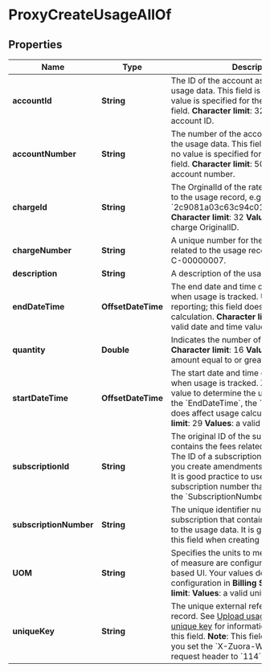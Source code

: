 

# ProxyCreateUsageAllOf


## Properties

| Name | Type | Description | Notes |
|------------ | ------------- | ------------- | -------------|
|**accountId** | **String** |  The ID of the account associated with the usage data. This field is only required if no value is specified for the &#x60;AccountNumber&#x60; field. **Character limit**: 32 **Values**: a valid account ID.  |  [optional] |
|**accountNumber** | **String** |  The number of the account associated with the usage data. This field is only required if no value is specified for the &#x60;AccountId&#x60; field. **Character limit**: 50 **Values**: a valid account number.  |  [optional] |
|**chargeId** | **String** |  The OrginalId of the rate plan charge related to the usage record, e.g., &#x60;2c9081a03c63c94c013c6873357a0117&#x60; **Character limit**: 32 **Values**: a valid rate plan charge OriginalID.  |  [optional] |
|**chargeNumber** | **String** | A unique number for the rate plan charge related to the usage record. For example, C-00000007.  |  [optional] |
|**description** | **String** | A description of the usage record.  |  [optional] |
|**endDateTime** | **OffsetDateTime** |  The end date and time of a range of time when usage is tracked. Use this field for reporting; this field doesn&#39;t affect usage calculation. **Character limit**: 29 **Values**: a valid date and time value.  |  [optional] |
|**quantity** | **Double** |  Indicates the number of units used. **Character limit**: 16 **Values**: a valid decimal amount equal to or greater than 0  |  |
|**startDateTime** | **OffsetDateTime** |  The start date and time of a range of time when usage is tracked. Zuora uses this field value to determine the usage date. Unlike the &#x60;EndDateTime&#x60;, the &#x60;StartDateTime&#x60; field does affect usage calculation. **Character limit**: 29 **Values**: a valid date and time value  |  |
|**subscriptionId** | **String** | The original ID of the subscription that contains the fees related to the usage data.   The ID of a subscription might change when you create amendments to the subscription. It is good practice to use the unique subscription number that you can specify in the &#x60;SubscriptionNumber&#x60; field.  |  [optional] |
|**subscriptionNumber** | **String** | The unique identifier number of the subscription that contains the fees related to the usage data.  It is good practice to use this field when creating usage records.  |  [optional] |
|**UOM** | **String** | Specifies the units to measure usage. Units of measure are configured in the web-based UI. Your values depend on your configuration in **Billing Settings**. **Character limit**: **Values**: a valid unit of measure   |  |
|**uniqueKey** | **String** | The unique external reference of the usage record. See [Upload usage record with unique key](https://knowledgecenter.zuora.com/Zuora_Billing/Bill_your_customers/Bill_for_usage_or_prepaid_products/Advanced_Consumption_Billing/Unbilled_Usage#Upload_usage_record_with_unique_key) for information on how to use this field. **Note**: This field is only available if you set the &#x60;X-Zuora-WSDL-Version&#x60; request header to &#x60;114&#x60; or later.  |  [optional] |



